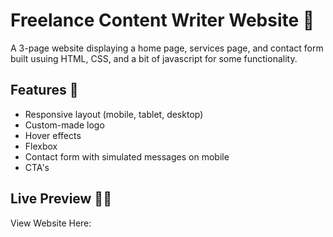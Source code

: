 # Freelance Content Writer Website 🧩

A 3-page website displaying a home page, services page, and contact form built usuing HTML, CSS, and a bit of javascript for some functionality. 

## Features 🎨
- Responsive layout (mobile, tablet, desktop)
- Custom-made logo
- Hover effects
- Flexbox
- Contact form with simulated messages on mobile
- CTA's

## Live Preview 👩‍💻

View Website Here: 
